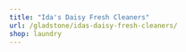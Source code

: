 ```yaml
---
title: "Ida's Daisy Fresh Cleaners"
url: /gladstone/idas-daisy-fresh-cleaners/
shop: laundry
---
```

